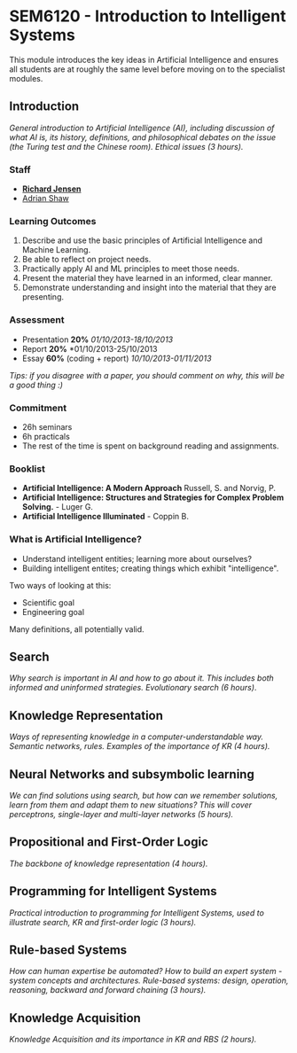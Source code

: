 # SEM6120 - Introduction to Intelligent Systems

This module introduces the key ideas in Artificial Intelligence and ensures all students are at roughly the same level before moving on to the specialist modules.

## Introduction

*General introduction to Artificial Intelligence (AI), including discussion of what AI is, its history, definitions, and philosophical debates on the issue (the Turing test and the Chinese room). Ethical issues (3 hours).*

### Staff

- **[Richard Jensen](mailto:rkj@aber.ac.uk)**
- [Adrian Shaw](ais@aber.ac.uk)

### Learning Outcomes

1. Describe and use the basic principles of Artificial Intelligence and Machine Learning.
2. Be able to reflect on project needs.
3. Practically apply AI and ML principles to meet those needs.
4. Present the material they have learned in an informed, clear manner.
5. Demonstrate understanding and insight into the material that they are presenting.

### Assessment

- Presentation **20%** *01/10/2013-18/10/2013*
- Report **20%** *01/10/2013-25/10/2013
- Essay **60%** (coding + report) *10/10/2013-01/11/2013*

*Tips: if you disagree with a paper, you should comment on why, this will be a good thing :)*

### Commitment

* 26h seminars
* 6h practicals
* The rest of the time is spent on background reading and assignments.

### Booklist

* **Artificial Intelligence: A Modern Approach** Russell, S. and Norvig, P.
* **Artificial Intelligence: Structures and Strategies for Complex Problem Solving.** - Luger G.
* **Artificial Intelligence Illuminated** - Coppin B.

### What is Artificial Intelligence?

* Understand intelligent entities; learning more about ourselves?
* Building intelligent entites; creating things which exhibit "intelligence".

Two ways of looking at this:

* Scientific goal
* Engineering goal

Many definitions, all potentially valid.

## Search

*Why search is important in AI and how to go about it. This includes both informed and uninformed strategies. Evolutionary search (6 hours)*.

## Knowledge Representation

*Ways of representing knowledge in a computer-understandable way. Semantic networks, rules. Examples of the importance of KR (4 hours).*

## Neural Networks and subsymbolic learning

*We can find solutions using search, but how can we remember solutions, learn from them and adapt them to new situations? This will cover perceptrons, single-layer and multi-layer networks (5 hours).*

## Propositional and First-Order Logic

*The backbone of knowledge representation (4 hours).*

## Programming for Intelligent Systems

*Practical introduction to programming for Intelligent Systems, used to illustrate search, KR and first-order logic (3 hours).*

## Rule-based Systems

*How can human expertise be automated? How to build an expert system - system concepts and architectures. Rule-based systems: design, operation, reasoning, backward and forward chaining (3 hours).*

## Knowledge Acquisition

*Knowledge Acquisition and its importance in KR and RBS (2 hours).*